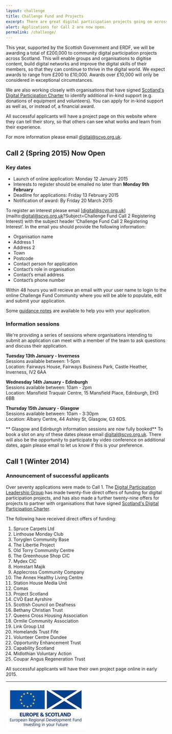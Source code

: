 ```yaml
---
layout: challenge
title: Challenge Fund and Projects
excerpt: There are great digital participation projects going on across Scotland. We want to support existing projects to do more, and encourage new projects to get started.
alert: Applications for Call 2 are now open.
permalink: /challenge/
---
```


This year, supported by the Scottish Government and ERDF, we will be awarding a total of £200,000 to community digital participation projects across Scotland. This will enable groups and organisations to digitise content, build digital networks and improve the digital skills of their members, so that they can continue to thrive in the digital world. We expect awards to range from £200 to £10,000. Awards over £10,000 will only be considered in exceptional circumstances.

We are also working closely with organisations that have signed [Scotland's Digital Participation Charter](/charter/) to identify additional in-kind support (e.g. donations of equipment and volunteers). You can apply for in-kind support as well as, or instead of, a financial award.

All successful applicants will have a project page on this website where they can tell their story, so that others can see what works and learn from their experience.

For more information please email [digital@scvo.org.uk](mailto:digital@scvo.org.uk).

## Call 2 (Spring 2015) **Now Open** 

### Key dates

- Launch of online application: Monday 12 January 2015
- Interests to register should be emailed no later than **Monday 9th February**
- Deadline for applications: Friday 13 February 2015
- Notification of award: By Friday 20 March 2015

To register an interest please email [digital@scvo.org.uk](mailto:digital@scvo.org.uk?Subject=Challenge Fund Call 2 Registering Interest) with the subject header ‘Challenge Fund Call 2 Registering Interest’. In the email you should provide the following information:  

- Organisation name 
- Address 1
- Address 2 
- Town 
- Postcode 
- Contact person for application 
- Contact’s role in organisation 
- Contact’s email address 
- Contact’s phone number 

Within 48 hours you will recieve an email with your user name to login to the online Challenge Fund Community where you will be able to populate, edit and submit your application. 

Some [guidance notes](/challenge/guidance/) are available to help you with your application.

### Information sessions

We're providing a series of sessions where organisations intending to submit an application can meet with a member of the team to ask questions and discuss their application. 

**Tuesday 13th January - Inverness**  
Sessions available between: 1-5pm  
Location: Fairways House, Fairways Business Park, Castle Heather, Inverness, IV2 6AA

**Wednesday 14th January - Edinburgh**  
Sessions available between: 10am - 2pm  
Location: Mansfield Traquair Centre, 15 Mansfield Place, Edinburgh, EH3 6BB

**Thursday 15th January - Glasgow**  
Sessions available between: 10am - 3:30pm  
Location: Albany Centre, 44 Ashley St, Glasgow, G3 6DS. 

** Glasgow and Edinburgh information sessions are now fully booked** To book a slot on any of these dates please email [digital@scvo.org.uk](mailto:digital@scvo.org.uk). There will also be the opportunity to participate by video conference on additional dates, again please email to let us know if this is your preference. 

## Call 1 (Winter 2014)

### Announcement of successful applicants

Over seventy applications were made to Call 1. The [Digital Participation Leadership Group](/about/) has made twenty-five direct offers of funding for digital participation projects, and has also made a further twenty-nine offers for projects to partner with organisations that have signed [Scotland's Digital Participation Charter](/charter/).

The following have received direct offers of funding:

1. Spruce Carpets Ltd
2. Linthouse Monday Club
3. Toryglen Community Base
4. The Libertie Project
5. Old Torry Community Centre
6. The Greenhouse Shop CIC
7. Mydex CIC
8. Homstart Majik
9. Applecross Community Company
10. The Annex Healthy Living Centre
11. Station House Media Unit
12. Comas
13. Project Scotland
14. CVO East Ayrshire
15. Scottish Council on Deafness
16. Bethany Christian Trust
17. Queens Cross Housing Association
18. Ormlie Community Association
19. Link Group Ltd
20. Homelands Trust Fife
21. Volunteer Centre Dundee
22. Opportunity Enhancement Trust
23. Capability Scotland
24. Midlothian Voluntary Action
25. Coupar Angus Regeneration Trust

All successful applicants will have their own project page online in early 2015.

---

![ERDF](/images/erdf.jpg)
